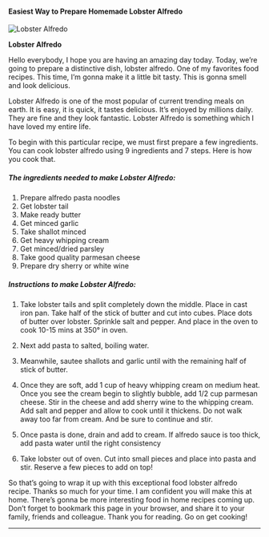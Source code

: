             

#### Easiest Way to Prepare Homemade Lobster Alfredo

![Lobster Alfredo](https://img-global.cpcdn.com/recipes/ccff0bd966e40831/751x532cq70/lobster-alfredo-recipe-main-photo.jpg)

**Lobster Alfredo**

Hello everybody, I hope you are having an amazing day today. Today, we’re going to prepare a distinctive dish, lobster alfredo. One of my favorites food recipes. This time, I’m gonna make it a little bit tasty. This is gonna smell and look delicious.

Lobster Alfredo is one of the most popular of current trending meals on earth. It is easy, it is quick, it tastes delicious. It’s enjoyed by millions daily. They are fine and they look fantastic. Lobster Alfredo is something which I have loved my entire life.

To begin with this particular recipe, we must first prepare a few ingredients. You can cook lobster alfredo using 9 ingredients and 7 steps. Here is how you cook that.

##### The ingredients needed to make Lobster Alfredo:

1.  Prepare alfredo pasta noodles
2.  Get lobster tail
3.  Make ready butter
4.  Get minced garlic
5.  Take shallot minced
6.  Get heavy whipping cream
7.  Get minced/dried parsley
8.  Take good quality parmesan cheese
9.  Prepare dry sherry or white wine

##### Instructions to make Lobster Alfredo:

1.  Take lobster tails and split completely down the middle. Place in cast iron pan. Take half of the stick of butter and cut into cubes. Place dots of butter over lobster. Sprinkle salt and pepper. And place in the oven to cook 10-15 mins at 350° in oven.
2.  Next add pasta to salted, boiling water.
3.  Meanwhile, sautee shallots and garlic until with the remaining half of stick of butter.
4.  Once they are soft, add 1 cup of heavy whipping cream on medium heat. Once you see the cream begin to slightly bubble, add 1/2 cup parmesan cheese. Stir in the cheese and add sherry wine to the whipping cream. Add salt and pepper and allow to cook until it thickens. Do not walk away too far from cream. And be sure to continue and stir.
5.  Once pasta is done, drain and add to cream. If alfredo sauce is too thick, add pasta water until the right consistency

7.  Take lobster out of oven. Cut into small pieces and place into pasta and stir. Reserve a few pieces to add on top!

So that’s going to wrap it up with this exceptional food lobster alfredo recipe. Thanks so much for your time. I am confident you will make this at home. There’s gonna be more interesting food in home recipes coming up. Don’t forget to bookmark this page in your browser, and share it to your family, friends and colleague. Thank you for reading. Go on get cooking!

* * *